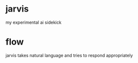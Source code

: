 # jarvis

my experimental ai sidekick


# flow

jarvis takes natural language and tries to respond appropriately